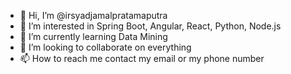 - 👋 Hi, I’m @irsyadjamalpratamaputra
- 👀 I’m interested in Spring Boot, Angular, React, Python, Node.js
- 🌱 I’m currently learning Data Mining
- 💞️ I’m looking to collaborate on everything
- 📫 How to reach me contact my email or my phone number

<!---
irsyadjamalpratamaputra/irsyadjamalpratamaputra is a ✨ special ✨ repository because its `README.md` (this file) appears on your GitHub profile.
You can click the Preview link to take a look at your changes.
--->
